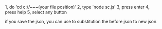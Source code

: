 1, do 'cd c://~~~(your file position)'
2, type 'node sc.js'
3, press enter
4, press help
5, select any button

if you save the json, you can use to substitution the before json to new json.
